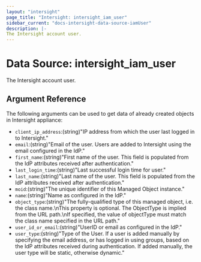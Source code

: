 ```yaml
---
layout: "intersight"
page_title: "Intersight: intersight_iam_user"
sidebar_current: "docs-intersight-data-source-iamUser"
description: |-
The Intersight account user.
---
```


# Data Source: intersight_iam_user
The Intersight account user.
## Argument Reference
The following arguments can be used to get data of already created objects in Intersight appliance:
* `client_ip_address`:(string)"IP address from which the user last logged in to Intersight."
* `email`:(string)"Email of the user. Users are added to Intersight using the email configured in the IdP."
* `first_name`:(string)"First name of the user. This field is populated from the IdP attributes received after authentication."
* `last_login_time`:(string)"Last successful login time for user."
* `last_name`:(string)"Last name of the user. This field is populated from the IdP attributes received after authentication."
* `moid`:(string)"The unique identifier of this Managed Object instance."
* `name`:(string)"Name as configured in the IdP."
* `object_type`:(string)"The fully-qualified type of this managed object, i.e. the class name.\nThis property is optional. The ObjectType is implied from the URL path.\nIf specified, the value of objectType must match the class name specified in the URL path."
* `user_id_or_email`:(string)"UserID or email as configured in the IdP."
* `user_type`:(string)"Type of the User. If a user is added manually by specifying the email address, or has logged in using groups, based on the IdP attributes received during authentication. If added manually, the user type will be static, otherwise dynamic."
